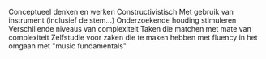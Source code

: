 Conceptueel denken en werken
Constructivistisch
Met gebruik van instrument (inclusief de stem...)
Onderzoekende houding stimuleren
Verschillende niveaus van complexiteit
Taken die matchen met mate van complexiteit
Zelfstudie voor zaken die te maken hebben met fluency in het omgaan met "music fundamentals"



